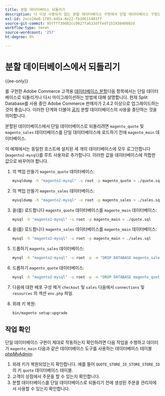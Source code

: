 ```yaml
---
title: 분할 데이터베이스 되돌리기
description: 더 이상 사용되지 않는 분할 데이터베이스 구현에서 단일 데이터베이스 구현으로 되돌립니다.
exl-id: 2ece24e0-1f85-445a-8e22-fb10611403ff
source-git-commit: 95ffff39d82cc9027fa633dffedf15193040802d
workflow-type: tm+mt
source-wordcount: '257'
ht-degree: 0%

---
```


# 분할 데이터베이스에서 되돌리기

{{ee-only}}

를 구현한 Adobe Commerce 고객용 [데이터베이스 분할](multi-master.md)다음 항목에서는 단일 데이터베이스로 되돌리거나 다시 마이그레이션하는 방법에 대해 설명합니다. 현재 Split Database를 사용 중인 Adobe Commerce 판매자가 2.4.2 이상으로 업그레이드하는 것이 좋습니다. 이러한 단계와 더불어 [공지](https://community.magento.com/t5/Magento-DevBlog/Deprecation-of-Split-Database-in-Magento-Commerce/ba-p/465187) 분할 데이터베이스의 사용을 중단하는 것을 의미합니다.

분할된 데이터베이스에서 단일 데이터베이스로 되돌리려면 `magento_quote` 및 `magento_sales` 데이터베이스를 단일 데이터베이스에 로드하기 전에 `magento_main` 데이터베이스.

이 예제에서는 동일한 호스트에 설치된 세 개의 데이터베이스에 모두 로그인합니다(`magento2-mysql`)를 루트 사용자로 추가합니다. 이러한 값을 데이터베이스에 적합한 값으로 바꾸어야 합니다.

1. 의 백업 만들기 `magento_quote` 데이터베이스:

   ```bash
   mysqldump -h "magento2-mysql" -u root -p magento_quote > ./quote.sql
   ```

1. 의 백업 만들기 `magento_sales` 데이터베이스:

   ```bash
   mysqldump -h "magento2-mysql" -u root -p magento_sales > ./sales.sql
   ```

1. 을(를) 로드합니다 `magento_quote` 데이터베이스를 `magento_main` 데이터베이스:

   ```bash
   mysql -h "magento2-mysql" -u root -p magento_main < ./quote.sql
   ```

1. 을(를) 로드합니다 `magento_sales` 데이터베이스를 `magento_main` 데이터베이스:

   ```bash
   mysql -h "magento2-mysql" -u root -p magento_main < ./sales.sql
   ```

1. 드롭하기 `magento_sales` 데이터베이스:

   ```bash
   mysql -h "magento2-mysql" -u root -p -e "DROP DATABASE magento_sales;"
   ```

1. 드롭하기 `magento_quote` 데이터베이스:

   ```bash
   mysql -h "magento2-mysql" -u root -p -e "DROP DATABASE magento_quote;"
   ```

1. 다음에 대한 배포 구성 제거 `checkout` 및 `sales` 다음에서 `connections` 및 `resources` 의 섹션 `env.php` 파일.
1. 외래 키 복원:

   ```bash
   bin/magento setup:upgrade
   ```

## 작업 확인

단일 데이터베이스 구현이 제대로 작동하는지 확인하려면 다음 작업을 수행하고 데이터가 `magento_main` 다음과 같은 데이터베이스 도구를 사용하는 데이터베이스 테이블 [phpMyAdmin](../../installation/prerequisites/optional-software.md#phpmyadmin):

1. 외래 키가 복원되었는지 확인합니다. 예를 들어 `QUOTE_STORE_ID_STORE_STORE_ID` 의 키 `quote` 데이터베이스 테이블.
1. 고객이 상점에서 주문을 할 수 있는지 확인합니다.
1. 분할 데이터베이스를 단일 데이터베이스로 되돌리기 전에 생성된 주문을 관리자에서 사용할 수 있는지 확인합니다.
